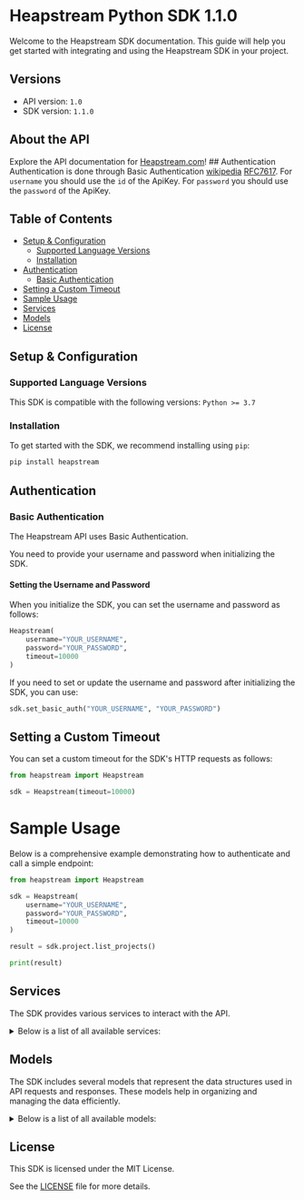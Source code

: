 # Heapstream Python SDK 1.1.0<a id="heapstream-python-sdk-110"></a>

Welcome to the Heapstream SDK documentation. This guide will help you get started with integrating and using the Heapstream SDK in your project.

## Versions<a id="versions"></a>

- API version: `1.0`
- SDK version: `1.1.0`

## About the API<a id="about-the-api"></a>

Explore the API documentation for [Heapstream.com](//heapstream.com)! ## Authentication Authentication is done through Basic Authentication [wikipedia](https://en.wikipedia.org/wiki/Basic_access_authentication) [RFC7617](https://datatracker.ietf.org/doc/html/rfc7617). For `username` you should use the `id` of the ApiKey. For `password` you should use the `password` of the ApiKey.

## Table of Contents<a id="table-of-contents"></a>

- [Setup & Configuration](#setup--configuration)
  - [Supported Language Versions](#supported-language-versions)
  - [Installation](#installation)
- [Authentication](#authentication)
  - [Basic Authentication](#basic-authentication)
- [Setting a Custom Timeout](#setting-a-custom-timeout)
- [Sample Usage](#sample-usage)
- [Services](#services)
- [Models](#models)
- [License](#license)

## Setup & Configuration<a id="setup--configuration"></a>

### Supported Language Versions<a id="supported-language-versions"></a>

This SDK is compatible with the following versions: `Python >= 3.7`

### Installation<a id="installation"></a>

To get started with the SDK, we recommend installing using `pip`:

```bash
pip install heapstream
```

## Authentication<a id="authentication"></a>

### Basic Authentication<a id="basic-authentication"></a>

The Heapstream API uses Basic Authentication.

You need to provide your username and password when initializing the SDK.

#### Setting the Username and Password<a id="setting-the-username-and-password"></a>

When you initialize the SDK, you can set the username and password as follows:

```py
Heapstream(
    username="YOUR_USERNAME",
    password="YOUR_PASSWORD",
    timeout=10000
)
```

If you need to set or update the username and password after initializing the SDK, you can use:

```py
sdk.set_basic_auth("YOUR_USERNAME", "YOUR_PASSWORD")
```

## Setting a Custom Timeout<a id="setting-a-custom-timeout"></a>

You can set a custom timeout for the SDK's HTTP requests as follows:

```py
from heapstream import Heapstream

sdk = Heapstream(timeout=10000)
```

# Sample Usage<a id="sample-usage"></a>

Below is a comprehensive example demonstrating how to authenticate and call a simple endpoint:

```py
from heapstream import Heapstream

sdk = Heapstream(
    username="YOUR_USERNAME",
    password="YOUR_PASSWORD",
    timeout=10000
)

result = sdk.project.list_projects()

print(result)

```

## Services<a id="services"></a>

The SDK provides various services to interact with the API.

<details> 
<summary>Below is a list of all available services:</summary>

| Name          |
| :------------ |
| project       |
| direct_upload |
| player        |
| stats         |
| video         |
| audio_track   |
| poster        |
| text_track    |
| watermark     |
| webhook       |

</details>

## Models<a id="models"></a>

The SDK includes several models that represent the data structures used in API requests and responses. These models help in organizing and managing the data efficiently.

<details> 
<summary>Below is a list of all available models:</summary>

| Name                     | Description                                                                                                                |
| :----------------------- | :------------------------------------------------------------------------------------------------------------------------- |
| ProjectList              |                                                                                                                            |
| ProjectCreate            |                                                                                                                            |
| Project                  |                                                                                                                            |
| ProjectEdit              |                                                                                                                            |
| DirectUploadStart        | Schema used to start a multipart direct upload to our S3 storage.                                                          |
| DirectUploadResponse     |                                                                                                                            |
| DirectUploadListPart     |                                                                                                                            |
| DirectUploadCompleteArgs |                                                                                                                            |
| PartIdResponse           |                                                                                                                            |
| PlayerList               |                                                                                                                            |
| PlayerCreate             |                                                                                                                            |
| Player                   |                                                                                                                            |
| PlayerEdit               |                                                                                                                            |
| EngagementStats          |                                                                                                                            |
| PerformanceStats         |                                                                                                                            |
| VideoList                |                                                                                                                            |
| VideoStatus              |                                                                                                                            |
| VideoFetch               |                                                                                                                            |
| Video                    |                                                                                                                            |
| VideoEdit                |                                                                                                                            |
| PresetList               |                                                                                                                            |
| AudioTrackList           |                                                                                                                            |
| AudioTrackCreate         |                                                                                                                            |
| AudioTrack               |                                                                                                                            |
| AudioTrackEdit           |                                                                                                                            |
| PosterList               |                                                                                                                            |
| MultipartFile            |                                                                                                                            |
| Poster                   |                                                                                                                            |
| PosterEdit               |                                                                                                                            |
| TextTrackList            |                                                                                                                            |
| TextTrackCreate          |                                                                                                                            |
| TextTrack                |                                                                                                                            |
| TextTrackGenerate        |                                                                                                                            |
| TextTrackEdit            |                                                                                                                            |
| WatermarkList            |                                                                                                                            |
| WatermarkCreate          |                                                                                                                            |
| Watermark                |                                                                                                                            |
| WebhookList              |                                                                                                                            |
| WebhookCreate            |                                                                                                                            |
| Webhook                  |                                                                                                                            |
| TtAutoLang               |                                                                                                                            |
| UploadMetadata           | The nested schema to upload a video.                                                                                       |
| EncodingTier             |                                                                                                                            |
| Asset                    |                                                                                                                            |
| AssetError               |                                                                                                                            |
| AssetErrorType           |                                                                                                                            |
| DirectUploadPart         |                                                                                                                            |
| PlayerLogoPosition       |                                                                                                                            |
| PlayerSkin               |                                                                                                                            |
| OnlyTrueEnum             |                                                                                                                            |
| EngagementStatsRow       |                                                                                                                            |
| PerformanceStatsRow      |                                                                                                                            |
| Pagination               | Pagination response schema Used to serialize pagination metadata. Its main purpose is to document the pagination metadata. |
| Preset                   |                                                                                                                            |
| PresetType               |                                                                                                                            |
| AudioTrackStatus         |                                                                                                                            |
| AudioTrackType           |                                                                                                                            |
| TextTrackStatus          |                                                                                                                            |
| TextTrackType            |                                                                                                                            |
| TextTrackUploadType      |                                                                                                                            |
| AutoCaption              |                                                                                                                            |
| WatermarkPosition        |                                                                                                                            |

</details>

## License<a id="license"></a>

This SDK is licensed under the MIT License.

See the [LICENSE](LICENSE) file for more details.

<!-- This file was generated by liblab | https://liblab.com/ -->
